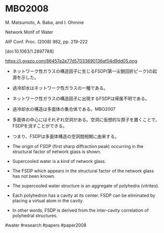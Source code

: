 # MBO2008

M. Matsumoto, A. Baba, and I. Ohmine

Network Motif of Water

AIP Conf. Proc. (2008) 982, pp. 219-222

[doi:10.1063/1.2897788]

https://i.gyazo.com/86457a2e77d57033690136af04d9dd05.png

* ネットワーク性ガラスの構造因子に生じるFSDP(第一尖鋭回折ピーク)の起源を示した。
* 過冷却水はネットワーク性ガラスの一種である。
* ネットワーク性ガラスの構造因子に出現するFSDPは帰属不明である。
* 過冷却水の構造は多面体の集合体である。MBO2007
* 多面体の中心にはそれぞれ空洞がある。空洞に仮想的な原子を置くことで、FSDPを消すことができる。
* つまり、FSDPは多面体構造の空洞間相関に由来する。

* The origin of FSDP (first sharp diffraction peak) occurring in the structural factor of network glass is shown.
* Supercooled water is a kind of network glass.
* The FSDP which appears in the structural factor of the network glass has not been known.
* The supercooled water structure is an aggregate of polyhedra (vitrites).
* Each polyhedron has a cavity at its center. FSDP can be eliminated by placing a virtual atom in the cavity.
* In other words, FSDP is derived from the inter-cavity correlation of polyhedral structures.


#water #research #papers #paper2008



